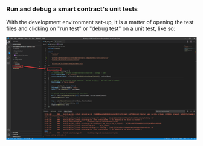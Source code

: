 ### Run and debug a smart contract's unit tests

With the development environment set-up, it is a matter of opening the test files and clicking on "run test" or "debug test" on a unit test, like so:

![Run and Debug unit tests](VSCode-TemplateView-Run-AndDebug.png)

